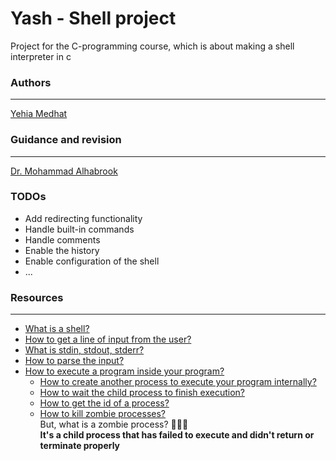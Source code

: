 # Yash - Shell project

Project for the C-programming course, which is about making a shell interpreter in c

### Authors
---
[Yehia Medhat](github.com/YehiaMedhat000/)

### Guidance and revision
---
[Dr. Mohammad Alhabrook]()

### TODOs
* Add redirecting functionality
* Handle built-in commands
* Handle comments
* Enable the history
* Enable configuration of the shell
* ...

### Resources
---
* [What is a shell?](https://www.youtube.com/watch?v=KZZdof6RvP0)
* [How to get a line of input from the user?](https://www.youtube.com/watch?v=Lx5r2XQvpVA&pp=ygUVZ2V0bGluZSBmdW5jdGlvbiBpbiBj)
* [What is stdin, stdout, stderr?](https://www.youtube.com/watch?v=zMKacHGuIHI&pp=ygUed2hhdCBpcyBzdGRpbiBhbmQgc3Rkb3V0IGluIGMg)
* [How to parse the input?](https://www.youtube.com/watch?v=34DnZ2ewyZo&t=60s&pp=ygULc3RydG9rIGluIGM%3D)
* [How to execute a program inside your program?](https://www.youtube.com/watch?v=OVFEWSP7n8c&t=768s&pp=ygUGZXhlY3Zw)
    * [How to create another process to execute your program internally?](https://www.youtube.com/watch?v=cex9XrZCU14&pp=ygUJZm9yayBpbiBj)
    * [How to wait the child process to finish execution?](https://www.youtube.com/watch?v=tcYo6hipaSA&t=374s&pp=ygUJd2FpdCBpbiBj)
    * [How to get the id of a process?](https://www.youtube.com/watch?v=PZrQ4eGm-hM&pp=ygULZ2V0cGlkIGluIGM%3D)
    * [How to kill zombie processes?](https://www.youtube.com/watch?v=5We_HtLlAbs&pp=ygUJa2lsbCBpbiBj)\
        But, what is a zombie process? 🧟🧟‍♂️\
        **It's a child process that has failed to execute and didn't return or terminate properly**
